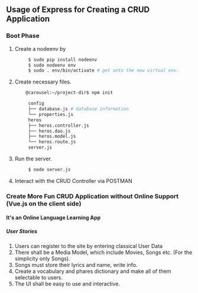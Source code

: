 ## Usage of Express for Creating a CRUD Application 

### Boot Phase
1. Create a nodeenv by 
   ```bash
        $ sudo pip install nodeenv
        $ sudo nodeenv env
        $ sudo . env/bin/activate # get onto the new virtual env.
   ```
2. Create necessary files.
    ```bash
        @carousel:~/project-dir$ npm init
    ```
   ```bash
        config
        ├── database.js # database information
        └── properties.js
        heros
        ├── heros.controller.js
        ├── heros.dao.js
        ├── heros.model.js
        └── heros.route.js
        server.js
   ```
3. Run the server.
   ```bash
        $ node server.js
   ```
4. Interact with the CRUD Controller via POSTMAN

### Create More Fun CRUD Application without Online Support (Vue.js on the client side)
  #### It's an Online Language Learning App
  ##### User Stories
  1. Users can register to the site by entering classical User Data
  2. There shall be a Media Model, which include Movies, Songs etc. (For the simplicity only Songs).
  3. Songs must store their lyrics and name, write info.
  4. Create a vocabulary and phares dictionary and make all of them selectable to users.
  5. The UI shall be easy to use and interactive.
   